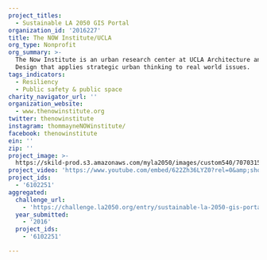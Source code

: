 ```yaml
---
project_titles:
  - Sustainable LA 2050 GIS Portal
organization_id: '2016227'
title: The NOW Institute/UCLA
org_type: Nonprofit
org_summary: >-
  The Now Institute is an urban research center at UCLA Architecture and Urban
  Design that applies strategic urban thinking to real world issues.
tags_indicators:
  - Resiliency
  - Public safety & public space
charity_navigator_url: ''
organization_website:
  - www.thenowinstitute.org
twitter: thenowinstitute
instagram: thommayneNOWinstitute/
facebook: thenowinstitute
ein: ''
zip: ''
project_image: >-
  https://skild-prod.s3.amazonaws.com/myla2050/images/custom540/7070315265741-team91.png
project_video: 'https://www.youtube.com/embed/622Zh36LYZ0?rel=0&amp;showinfo=0'
project_ids:
  - '6102251'
aggregated:
  challenge_url:
    - 'https://challenge.la2050.org/entry/sustainable-la-2050-gis-portal'
  year_submitted:
    - '2016'
  project_ids:
    - '6102251'

---
```

